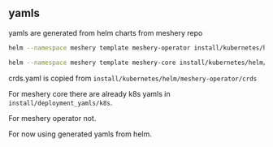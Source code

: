 ## yamls

yamls are generated from helm charts from meshery repo

```sh
helm --namespace meshery template meshery-operator install/kubernetes/helm/meshery-operator > meshery-operator.yaml
```

```sh
helm --namespace meshery template meshery-core install/kubernetes/helm/meshery > meshery-core.yaml
```

crds.yaml is copied from `install/kubernetes/helm/meshery-operator/crds`

For meshery core there are already k8s yamls in `install/deployment_yamls/k8s`.

For meshery operator not.

For now using generated yamls from helm.